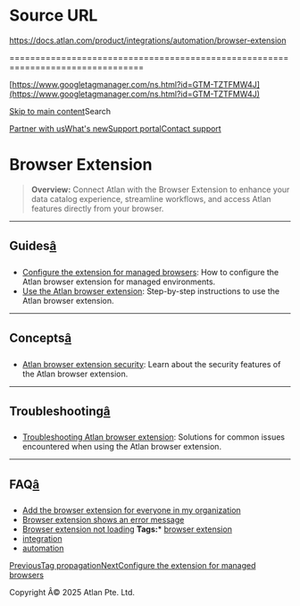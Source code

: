 # Source URL
https://docs.atlan.com/product/integrations/automation/browser-extension

================================================================================

<!--
canonical: https://docs.atlan.com/product/integrations/automation/browser-extension
link-alternate: https://docs.atlan.com/product/integrations/automation/browser-extension
meta-description: Integrate Atlan with the Browser Extension to enhance your data catalog experience.
meta-docsearch:docusaurus_tag: docs-default-current
meta-docsearch:language: en
meta-docsearch:version: current
meta-docusaurus_locale: en
meta-docusaurus_tag: docs-default-current
meta-docusaurus_version: current
meta-generator: Docusaurus v3.8.1
meta-og-description: Integrate Atlan with the Browser Extension to enhance your data catalog experience.
meta-og-locale: en
meta-og-title: Browser Extension | Atlan Documentation
meta-og-url: https://docs.atlan.com/product/integrations/automation/browser-extension
meta-twitter:card: summary_large_image
meta-viewport: width=device-width,initial-scale=1
title: Browser Extension | Atlan Documentation
-->

[https://www.googletagmanager.com/ns.html?id=GTM-TZTFMW4J](https://www.googletagmanager.com/ns.html?id=GTM-TZTFMW4J)

[Skip to main content](#__docusaurus_skipToContent_fallback)Search

[Partner with us](https://docs.google.com/forms/d/e/1FAIpQLScuAIhCm2GS7YFstrOjawbP8J7PUmOynQo7wI2yGCcCyEcVSw/viewform)[What's new](https://shipped.atlan.com/)[Support portal](https://atlan.zendesk.com/auth/v2/login/signin?return_to=https%3A%2F%2Fatlan.zendesk.com%2Fhc%2Fen-us&theme=hc&locale=en-us&brand_id=1900000425113&auth_origin=1900000425113%2Cfalse%2Ctrue)[Contact support](/support/submit-request)

Browser Extension
=================

> **Overview:** Connect Atlan with the Browser Extension to enhance your data catalog experience, streamline workflows, and access Atlan features directly from your browser.

---

Guides[â](#guides "Direct link to Guides")
--------------------------------------------

* [Configure the extension for managed browsers](/product/integrations/automation/browser-extension/how-tos/configure-the-extension-for-managed-browsers): How to configure the Atlan browser extension for managed environments.
* [Use the Atlan browser extension](/product/integrations/automation/browser-extension/how-tos/use-the-atlan-browser-extension): Step\-by\-step instructions to use the Atlan browser extension.

---

Concepts[â](#concepts "Direct link to Concepts")
--------------------------------------------------

* [Atlan browser extension security](/product/integrations/automation/browser-extension/concepts/atlan-browser-extension-security): Learn about the security features of the Atlan browser extension.

---

Troubleshooting[â](#troubleshooting "Direct link to Troubleshooting")
-----------------------------------------------------------------------

* [Troubleshooting Atlan browser extension](/product/integrations/automation/browser-extension/troubleshooting/troubleshooting-atlan-browser-extension): Solutions for common issues encountered when using the Atlan browser extension.

---

FAQ[â](#faq "Direct link to FAQ")
-----------------------------------

* [Add the browser extension for everyone in my organization](/product/integrations/automation/browser-extension/faq/add-browser-extension)
* [Browser extension shows an error message](/product/integrations/automation/browser-extension/faq/browser-extension-error)
* [Browser extension not loading](/product/integrations/automation/browser-extension/faq/browser-extension-not-loading)
**Tags:*** [browser extension](/tags/browser-extension)
* [integration](/tags/integration)
* [automation](/tags/automation)

[PreviousTag propagation](/product/integrations/automation/always-on/references/tag-propagation)[NextConfigure the extension for managed browsers](/product/integrations/automation/browser-extension/how-tos/configure-the-extension-for-managed-browsers)

Copyright Â© 2025 Atlan Pte. Ltd.

